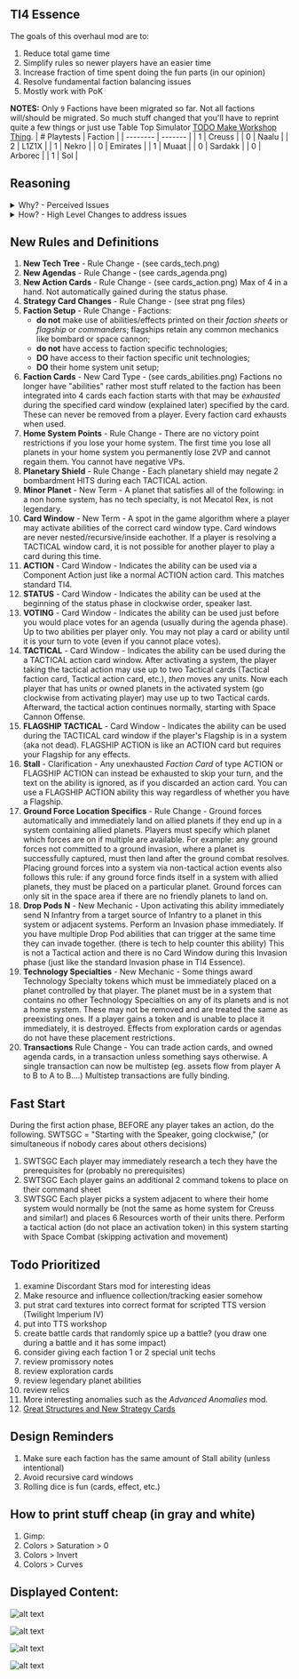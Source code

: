 



## TI4 Essence
The goals of this overhaul mod are to:
1. Reduce total game time
1. Simplify rules so newer players have an easier time
1. Increase fraction of time spent doing the fun parts (in our opinion)
1. Resolve fundamental faction balancing issues
1. Mostly work with PoK




__NOTES:__ Only `9` Factions have been migrated so far. Not all factions will/should be migrated. So much stuff changed that you'll have to reprint quite a few things or just use Table Top Simulator [TODO Make Workshop Thing](https://www.google.com/).
| # Playtests  | Faction |
| -------- | ------- |
| 1  | Creuss |
| 0 | Naalu |
| 2 | L1Z1X |
| 1 | Nekro |
| 0 | Emirates |
| 1 | Muaat |
| 0 | Sardakk |
| 0 | Arborec |
| 1 | Sol |


## Reasoning

<details>
  <summary>Why? - Perceived Issues</summary>
What my group sees as issues with TI4:

Issue 1, Turn 1 Disadvantages: Factions have abilities that scale vastly differently depending on the number of players in the game, the board, and what factions you are playing against. I don't want to spend 8 hours being an underdog, especially because my neighbor accidentally picked the perfect counter to me.

Issue 2, Beginner and intermediate players (me and my group) can be overwhelmed by the amount of processing required. A player performs a basic action and now every player needs to look through: 5 action cards, 2 techs of each player, 2 faction abilities, and maybe even heroes in PoK, just to make sure they aren't forgetting something. Lord help you if you want to do any planning while taking into consideration other players stuff!

Issue 3, The game is too long, and not for a good enough reason. Lots of time gets spent on the above, resulting in less time doing the fun parts: planning, executing, negotiating, warring.

Issue 4, I have to hire a lawyer every time someone uses a card / ability in an unexpected manner, which is often.

Issue 5, too much deathball (giant fleet in one spot) and not enough situations that are interesting. It's cool when borders have become mixed up, units are deep in other people's territory, the winner of a battle is a tossup, etc. Big battles are more statistically guaranteed. Small engagements are not. This issue actually exists in tons of war games.
</details>




<details>
  <summary>How? - High Level Changes to address issues</summary>
To speed up the game: Reduce number of spots in the gameplay algorithm where players can interrupt with something, like play an action card. Also start the first round with more units/abilities/stuff to do. This also helps balance some Strategy cards that normally are terrible round 1.

Reduce amount of things each player must keep track of: Redo faction abilities, faction techs, action cards, and heroes as fewer, powerful, exhaustible cards with fewer trigger windows. Now once a player uses it, everyone can stop thinking about it for the round, and it's a lot easier to think about the future. Exhausting also resolves issues with activation scaling: (abilities that trigger everytime X happens, these are impossible to balance around due to issue 1)

Abilities, techs, cards etc. should not outright DISABLE eachother (eg planetary shield vs L1Z1X bombard) They can mitigate them though (see planetary shield redefinition)

Clarify everything and remove [recursive](https://en.wikipedia.org/wiki/Recursion) mechanics (like Action cards targetting other action cards, or triggering other action cards) to avoid strange edge cases where you have to spend time to clarify the rules.

To avoid deathball, or at least mitigate, new cards effects can naturally break these up (Drop Pods especially)

I also read about people's favorite/hated factions and why. I tried to get rid of the bad stuff.

</details>




## New Rules and Definitions
1. __New Tech Tree__ - Rule Change - (see cards_tech.png)
1. __New Agendas__ - Rule Change - (see cards_agenda.png)
1. __New Action Cards__ - Rule Change - (see cards_action.png) Max of 4 in a hand. Not automatically gained during the status phase.
1. __Strategy Card Changes__ - Rule Change - (see strat png files)
1. __Faction Setup__ - Rule Change - Factions:
    * __do not__ make use of abilities/effects printed on their _faction sheets_ or _flagship_ or _commanders_; flagships retain any common mechanics like bombard or space cannon; 
    * __do not__ have access to faction specific technologies;
    * __DO__ have access to their faction specific unit technologies;
    * __DO__ their home system unit setup;
1. __Faction Cards__ - New Card Type - (see cards_abilities.png) Factions no longer have "abilities" rather most stuff related to the faction has been integrated into 4 cards each faction starts with that may be _exhausted_ during the specified card window (explained later) specified by the card. These can never be removed from a player. Every faction card exhausts when used.
1. __Home System Points__ - Rule Change - There are no victory point restrictions if you lose your home system. The first time you lose all planets in your home system you permanently lose 2VP and cannot regain them. You cannot have negative VPs.
1. __Planetary Shield__ - Rule Change - Each planetary shield may negate 2 bombardment HITS during each TACTICAL action.
1. __Minor Planet__ - New Term - A planet that satisfies all of the following: in a non home system, has no tech specialty, is not Mecatol Rex, is not legendary.
1. __Card Window__ - New Term - A spot in the game algorithm where a player may activate abilities of the correct card window type. Card windows are never nested/recursive/inside eachother. If a player is resolving a TACTICAL window card, it is not possible for another player to play a card during this time.
1. __ACTION__ - Card Window - Indicates the ability can be used via a Component Action just like a normal ACTION action card. This matches standard TI4.
1. __STATUS__ - Card Window - Indicates the ability can be used at the beginning of the status phase in clockwise order, speaker last.
1. __VOTING__ - Card Window - Indicates the ability can be used just before you would place votes for an agenda (usually during the agenda phase). Up to two abilities per player only. You may not play a card or ability until it is your turn to vote (even if you cannot place votes).
1. __TACTICAL__ - Card Window - Indicates the ability can be used during the a TACTICAL action card window. After activating a system, the player taking the tactical action may use up to two Tactical cards (Tactical faction card, Tactical action card, etc.), _then_ moves any units. Now each player that has units or owned planets in the activated system (go clockwise from activating player) may use up to two Tactical cards. Afterward, the tactical action continues normally, starting with Space Cannon Offense.
1. __FLAGSHIP TACTICAL__ - Card Window - Indicates the ability can be used during the TACTICAL card window if the player's Flagship is in a system (aka not dead). FLAGSHIP ACTION is like an ACTION card but requires your Flagship for any effects.
1. __Stall__ - Clarification - Any unexhausted _Faction Card_ of type ACTION or FLAGSHIP ACTION can instead be exhausted to skip your turn, and the text on the ability is ignored, as if you discarded an action card. You can use a FLAGSHIP ACTION ability this way regardless of whether you have a Flagship.
1. __Ground Force Location Specifics__ - Rule Change - Ground forces automatically and immediately land on allied planets if they end up in a system containing allied planets. Players must specify which planet which forces are on if multiple are available. For example: any ground forces not committed to a ground invasion, where a planet is successfully captured, must then land after the ground combat resolves. Placing ground forces into a system via non-tactical action events also follows this rule: if any ground force finds itself in a system with allied planets, they must be placed on a particular planet. Ground forces can only sit in the space area if there are no friendly planets to land on.
1. __Drop Pods N__ - New Mechanic - Upon activating this ability immediately send N Infantry from a target source of Infantry to a planet in this system or adjacent systems. Perform an Invasion phase immediately. If you have multiple Drop Pod abilities that can trigger at the same time they can invade together. (there is tech to help counter this ability) This is not a Tactical action and there is no Card Window during this Invasion phase (just like the standard Invasion phase in TI4 Essence).
1. __Technology Specialties__ - New Mechanic - Some things award Technology Specialty tokens which must be immediately placed on a planet controlled by that player. The planet must be in a system that contains no other Technology Specialties on any of its planets and is not a home system. These may not be removed and are treated the same as preexisting ones. If a player gains a token and is unable to place it immediately, it is destroyed. Effects from exploration cards or agendas do not have these placement restrictions.
1. __Transactions__ Rule Change - You can trade action cards, and owned agenda cards, in a transaction unless something says otherwise. A single transaction can now be multistep (eg. assets flow from player A to B to A to B....) Multistep transactions are fully binding.




## Fast Start
During the first action phase, BEFORE any player takes an action, do the following. SWTSGC = "Starting with the Speaker, going clockwise," (or simultaneous if nobody cares about others decisions)
1. SWTSGC Each player may immediately research a tech they have the prerequisites for (probably no prerequisites)
1. SWTSGC Each player gains an additional 2 command tokens to place on their command sheet
1. SWTSGC Each player picks a system adjacent to where their home system would normally be (not the same as home system for Creuss and similar!) and places 6 Resources worth of their units there. Perform a tactical action (do not place an activation token) in this system starting with Space Combat (skipping activation and movement)





## Todo Prioritized
1. examine Discordant Stars mod for interesting ideas
1. Make resource and influence collection/tracking easier somehow
1. put strat card textures into correct format for scripted TTS version (Twilight Imperium IV)
1. put into TTS workshop
1. create battle cards that randomly spice up a battle? (you draw one during a battle and it has some impact)
1. consider giving each faction 1 or 2 special unit techs
1. review promissory notes
1. review exploration cards
1. review legendary planet abilities
1. review relics
1. More interesting anomalies such as the _Advanced Anomalies_ mod.
1. [Great Structures and New Strategy Cards](https://www.reddit.com/r/twilightimperium/comments/19eh3zp/homebrew_ti4_strategy_cards_and_great_structures/)




## Design Reminders
1. Make sure each faction has the same amount of Stall ability (unless intentional)
1. Avoid recursive card windows
1. Rolling dice is fun (cards, effect, etc.)





## How to print stuff cheap (in gray and white)
1. Gimp:
1. Colors > Saturation > 0
1. Colors > Invert
1. Colors > Curves




## Displayed Content:
![alt text](cards_agenda.png "Agenda")

![alt text](cards_action.png "Action")

![alt text](cards_abilities.png "Ability")

![alt text](cards_tech.png "Tech")




